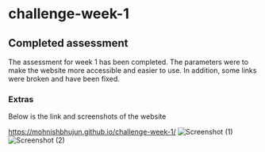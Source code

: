 # challenge-week-1

## Completed assessment 

The assessment for week 1 has been completed. The parameters were to make the website more accessible and easier to use. In addition, some links were broken and have been fixed.

### Extras

Below is the link and screenshots of the website

https://mohnishbhujun.github.io/challenge-week-1/
![Screenshot (1)](https://github.com/MohnishBhujun/challenge-week-1/assets/149837818/67d083bc-4445-4714-8140-1b1eb2cae856)
![Screenshot (2)](https://github.com/MohnishBhujun/challenge-week-1/assets/149837818/ce9287c2-8ffc-4d01-b123-bddf9c5087b9)
